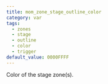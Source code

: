 ```yaml
---
title: mom_zone_stage_outline_color
category: var
tags:
  - zones
  - stage
  - outline
  - color
  - trigger
default_value: 0000FFFF
---
```


Color of the stage zone(s).